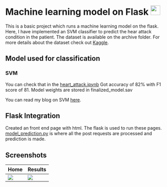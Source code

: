 # Machine learning model on Flask <img src="https://raw.githubusercontent.com/MartinHeinz/MartinHeinz/master/wave.gif" width="30px">

This is a basic project which runs a machine learning model on the flask. 
Here, I have implemented an SVM classifier to predict the hear attack condition in the patient. 
The dataset is available on the archive folder. For more details about the dataset check out [Kaggle](https://www.kaggle.com/rashikrahmanpritom/heart-attack-analysis-prediction-dataset "Heart Attack Analysis & Prediction Dataset").

## Model used for classification 
### SVM 
You can check that in the [heart_attack.ipynb](https://github.com/Arshad221b/Machine-Learning-with-flask/blob/master/heart_attack.ipynb)
Got accuracy of 82% with F1 score of 81.
Model weights are stored in finalized_model.sav

You can read my blog on SVM [here](https://www.arshad-kazi.com/mathematics-behind-svmsupport-vector-machine/).

## Flask Integration 
Created an front end page with html. The flask is used to run these pages. [model_prediction.py](https://github.com/Arshad221b/Machine-Learning-with-flask/blob/master/model_prediction.py) is where all the post requests are processed and prediction is made. 

## Screenshots
| Home      | Results      | 
|------------|-------------| 
<img src="https://github.com/Arshad221b/Machine-Learning-with-flask/blob/master/images/Screenshot%202021-06-17%20at%203.23.52%20PM.png"> |<img src="https://github.com/Arshad221b/Machine-Learning-with-flask/blob/master/images/Screenshot%202021-06-17%20at%203.09.41%20PM.png">

